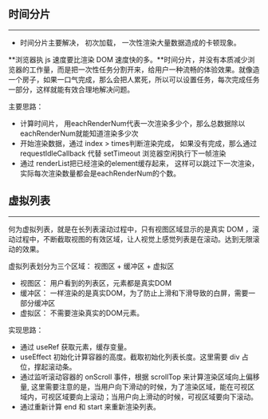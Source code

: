 ## 时间分片
---
- 时间分片主要解决， 初次加载， 一次性渲染大量数据造成的卡顿现象。

**浏览器执 js 速度要比渲染 DOM 速度快的多。**时间分片，并没有本质减少浏览器的工作量，而是把一次性任务分割开来，给用户一种流畅的体验效果。就像造一个房子，如果一口气完成，那么会把人累死，所以可以设置任务，每次完成任务一部分，这样就能有效合理地解决问题。

主要思路：
- 计算时间片， 用eachRenderNum代表一次渲染多少个，那么总数据除以eachRenderNum就能知道渲染多少次
- 开始渲染数据，通过 index > times判断渲染完成， 如果没有完成，那么通过 requestIdleCallback 代替 setTimeout 浏览器空闲执行下一帧渲染
- 通过 renderList把已经渲染的element缓存起来， 这样可以跳过下一次渲染，实际每次渲染数量都会是eachRenderNum的个数。

## 虚拟列表
---
何为虚拟列表，就是在长列表滚动过程中，只有视图区域显示的是真实 DOM ，滚动过程中，不断截取视图的有效区域，让人视觉上感觉列表是在滚动。达到无限滚动的效果。

虚拟列表划分为三个区域： 视图区 + 缓冲区 + 虚拟区
- 视图区： 用户看到的列表区，元素都是真实DOM
- 缓冲区： 一样渲染的是真实DOM，为了防止上滑和下滑导致的白屏，需要一部分缓冲区
- 虚拟区： 不需要渲染真实的DOM元素。 

实现思路：
-   通过 useRef 获取元素，缓存变量。
-   useEffect 初始化计算容器的高度。截取初始化列表长度。这里需要 div 占位，撑起滚动条。
-   通过监听滚动容器的 onScroll 事件，根据 scrollTop 来计算渲染区域向上偏移量, 这里需要注意的是，当用户向下滑动的时候，为了渲染区域，能在可视区域内，可视区域要向上滚动；当用户向上滑动的时候，可视区域要向下滚动。
-   通过重新计算 end 和 start 来重新渲染列表。

 



